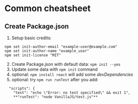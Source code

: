 # Common cheatsheet

## Create Package.json

1. Setup basic credits:
```
npm set init-author-email "example-user@example.com"
npm set init-author-name "example_user"
npm set init-license "MIT"
```
2. Create Package.json with default data: `npm init --yes`
3. Update some data with `npm init` command
4. optional: `npm install react` will add some *devDependencies*
5. optional: try `npm run runTest` after you add:
```
  "scripts": {
    "test": "echo \"Error: no test specified\" && exit 1",
    **"runTest": "node VanillaJS/test.js"**
```
